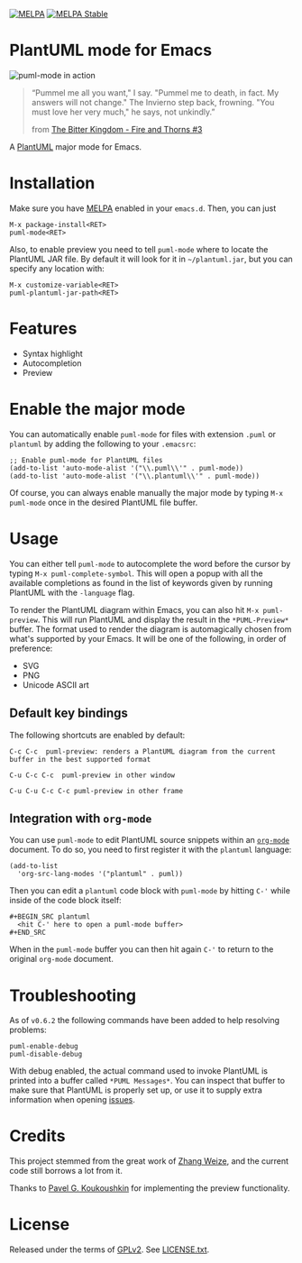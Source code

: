 [![MELPA](http://melpa.org/packages/puml-mode-badge.svg)](http://melpa.org/#/puml-mode) [![MELPA Stable](http://stable.melpa.org/packages/puml-mode-badge.svg)](http://stable.melpa.org/#/puml-mode)

# PlantUML mode for Emacs

<img src="https://raw.githubusercontent.com/skuro/puml-mode/master/banner.png"
 alt="puml-mode in action" title="Behold the beauty of text-based UML diagrams!" />

> “Pummel me all you want," I say. "Pummel me to death, in fact. My answers will not change."
> The Invierno step back, frowning. "You must love her very much," he says, not unkindly.”
>
> from [The Bitter Kingdom - Fire and Thorns #3](https://www.goodreads.com/book/show/11431896-the-bitter-kingdom)


A [PlantUML](http://plantuml.sourceforge.net/) major mode for Emacs.

# Installation

Make sure you have [MELPA](http://melpa.org/) enabled in your ``emacs.d``. Then, you can just

    M-x package-install<RET>
    puml-mode<RET>

Also, to enable preview you need to tell `puml-mode` where to locate the PlantUML JAR file. By default it will look for it in `~/plantuml.jar`, but you can specify any location with:

    M-x customize-variable<RET>
    puml-plantuml-jar-path<RET>

# Features

- Syntax highlight
- Autocompletion
- Preview

# Enable the major mode

You can automatically enable `puml-mode` for files with extension `.puml` or `plantuml` by adding the following to your `.emacsrc`:

    ;; Enable puml-mode for PlantUML files
    (add-to-list 'auto-mode-alist '("\\.puml\\'" . puml-mode))
    (add-to-list 'auto-mode-alist '("\\.plantuml\\'" . puml-mode))

Of course, you can always enable manually the major mode by typing `M-x puml-mode` once in the desired PlantUML file buffer.

# Usage

You can either tell `puml-mode` to autocomplete the word before the cursor by typing `M-x puml-complete-symbol`. This will open a popup with all the available completions as found in the list of keywords given by running PlantUML with the `-language` flag.

To render the PlantUML diagram within Emacs, you can also hit `M-x puml-preview`. This will run PlantUML and display the result in the `*PUML-Preview*` buffer. The format used to render the diagram is automagically chosen from what's supported by your Emacs. It will be one of the following, in order of preference:

- SVG
- PNG
- Unicode ASCII art

## Default key bindings

The following shortcuts are enabled by default:

    C-c C-c  puml-preview: renders a PlantUML diagram from the current buffer in the best supported format

    C-u C-c C-c  puml-preview in other window

    C-u C-u C-c C-c puml-preview in other frame

## Integration with `org-mode`

You can use `puml-mode` to edit PlantUML source snippets within an [`org-mode`](http://orgmode.org/) document. To do so, you need to first register it with the `plantuml` language:

```
(add-to-list
  'org-src-lang-modes '("plantuml" . puml))
```

Then you can edit a `plantuml` code block with `puml-mode` by hitting `C-'` while inside of the code block itself:

```elisp
#+BEGIN_SRC plantuml
  <hit C-' here to open a puml-mode buffer>
#+END_SRC
```

When in the `puml-mode` buffer you can then hit again `C-'` to return to the original `org-mode` document.

# Troubleshooting

As of `v0.6.2` the following commands have been added to help resolving problems:

```
puml-enable-debug
puml-disable-debug
```

With debug enabled, the actual command used to invoke PlantUML is printed into a buffer called `*PUML Messages*`. You can inspect that buffer to make sure that PlantUML is properly set up, or use it to supply extra information when opening [issues](https://github.com/skuro/puml-mode/issues).

# Credits

This project stemmed from the great work of [Zhang Weize](http://zhangweize.wordpress.com/2010/09/20/update-plantuml-mode/),
and the current code still borrows a lot from it.

Thanks to [Pavel G. Koukoushkin](https://github.com/svargellin) for implementing the preview functionality.

# License

Released under the terms of [GPLv2](http://www.gnu.org/licenses/gpl-2.0.html). See [LICENSE.txt](https://github.com/skuro/plantuml-mode/blob/master/LICENSE.txt).
